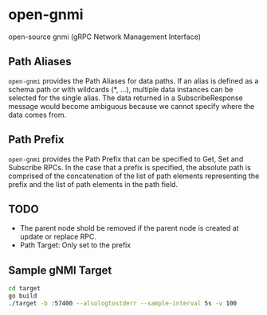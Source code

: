 # open-gnmi

open-source gnmi (gRPC Network Management Interface)

## Path Aliases

`open-gnmi` provides the Path Aliases for data paths. 
If an alias is defined as a schema path or with wildcards (*, ...), multiple data instances can be selected for the single alias.
The data returned in a SubscribeResponse message would become ambiguous because we cannot specify where the data comes from.

## Path Prefix

`open-gnmi` provides the Path Prefix that can be specified to Get, Set and Subscribe RPCs. In the case that a prefix is specified, the absolute path is comprised of the concatenation of the list of path elements representing the prefix and the list of path elements in the path field.

## TODO

- The parent node shold be removed if the parent node is created at update or replace RPC.
- Path Target: Only set to the prefix

## Sample gNMI Target

```bash
cd target
go build
./target -b :57400 --alsologtostderr --sample-interval 5s -v 100
```
